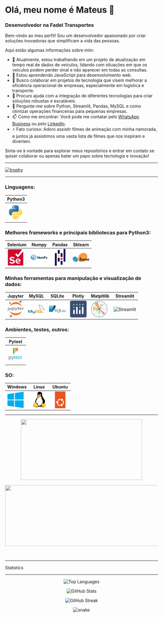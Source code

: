 # Olá, meu nome é Mateus 👋
### Desenvolvedor na Fadel Transportes


Bem-vindo ao meu perfil! Sou um desenvolvedor apaixonado por criar soluções inovadoras que simplificam a vida das pessoas. 

Aqui estão algumas informações sobre mim:

- 🔭 Atualmente, estou trabalhando em um projeto de atualização em tempo real de dados de veículos, lidando com situações em que os veículos podem perder sinal e não aparecer em todas as consultas.
- 🌱 Estou aprendendo JavaScript para desenvolvimento web.
- 👯 Busco colaborar em projetos de tecnologia que visem melhorar a eficiência operacional de empresas, especialmente em logística e transporte.
- 🤔 Procuro ajuda com a integração de diferentes tecnologias para criar soluções robustas e escaláveis.
- 💬 Pergunte-me sobre Python, Streamlit, Pandas, MySQL e como otimizar operações financeiras para pequenas empresas.
- 📫 Como me encontrar: Você pode me contatar pelo [WhatsApp Business](https://wa.me/5521981558361) ou pelo [LinkedIn](https://www.linkedin.com/in/mateus-alves-4369a71a5/).
- ⚡ Fato curioso: Adoro assistir filmes de animação com minha namorada, e juntos já assistimos uma vasta lista de filmes que nos inspiram e divertem.

Sinta-se à vontade para explorar meus repositórios e entrar em contato se quiser colaborar ou apenas bater um papo sobre tecnologia e inovação!

---

[![trophy](https://github-profile-trophy.vercel.app/?username=mateusflawer&theme=darkhub)](https://github.com/ryo-ma/github-profile-trophy)

---

### Linguagens:
| Python3 |
|----------|
|  <img src="https://github.com/devicons/devicon/blob/master/icons/python/python-original.svg" title="Python"  alt="Python" width="55" height="55"/> |

### Melhores frameworks e principais bibliotecas para Python3:

| Selenium | Numpy | Pandas | Sklearn |
|----------|----------|----------|----------|
|  <img src="https://github.com/devicons/devicon/blob/master/icons/selenium/selenium-original.svg" title="Selenium"  alt="Selenium" width="55" height="55"/>|  <img src="https://github.com/devicons/devicon/blob/master/icons/numpy/numpy-original-wordmark.svg" title="Numpy" alt="Numpy" width="55" height="55"/>|  <img src="https://github.com/devicons/devicon/blob/master/icons/pandas/pandas-original.svg" title="Pandas" alt="Pandas" width="55" height="55"/>|  <img src="https://github.com/devicons/devicon/blob/master/icons/scikitlearn/scikitlearn-original.svg" title="sklearn" alt="sklearn" width="55" height="55"/>|

### Minhas ferramentas para manipulação e visualização de dados:

| Jupyter | MySQL | SQLite | Plotly | Matpltlib | Streamlit |
|----------|----------|----------|----------|----------|----------|
|<img src="https://github.com/devicons/devicon/blob/master/icons/jupyter/jupyter-original-wordmark.svg" title="Jupiter" alt="Jupiter" width="55" height="55"/>|<img src="https://github.com/devicons/devicon/blob/master/icons/mysql/mysql-original-wordmark.svg" title="MySQL" alt="MySQL" width="55" height="55"/>|<img src="https://github.com/devicons/devicon/blob/master/icons/sqlite/sqlite-original-wordmark.svg" title="SQLite" alt="SQLite" width="55" height="55"/>|<img src="https://github.com/devicons/devicon/blob/master/icons/plotly/plotly-original.svg" title="plotly" alt="pltly" width="55" height="55"/> | <img src="https://github.com/devicons/devicon/blob/master/icons/matplotlib/matplotlib-original.svg" title="plotly" alt="pltly" width="55" height="55"/> | <img src="https://docs.streamlit.io/logo.svg" title="Streamlit" alt="Streamlit" width="55" height="55"/>


### Ambientes, testes, outros:

| Pytest |
|----------|
|<img src="https://github.com/devicons/devicon/blob/master/icons/pytest/pytest-original-wordmark.svg" title="pytest" alt="pytest" width="55" height="55"/>|


### SO:

| Windows | Linux | Ubuntu |
|----------|----------|----------|
| <img src="https://github.com/devicons/devicon/blob/master/icons/windows8/windows8-original.svg" title="Windows" alt="Windows" width="55" height="55"/> | <img src="https://github.com/devicons/devicon/blob/master/icons/linux/linux-original.svg" title="Linux" alt="Linux" width="55" height="55"/> | <img src="https://github.com/devicons/devicon/blob/master/icons/ubuntu/ubuntu-original.svg" title="Ubuntu" alt="Ubuntu" width="55" height="55"/> |

---
  
<p align="center">
  <img width="400" height="200" src="https://github-readme-stats.vercel.app/api/top-langs/?username=mateusflawer&size_weight=0.0005&count_weight=0.3&layout=compact&theme=vision-friendly-dark">
</p>

<p align="center">
  <img width="600" height="200" src="https://github-readme-stats.vercel.app/api?username=mateusflawer&show_icons=true&theme=vision-friendly-dark">
</p>


<div id="header" align="center">
  <img src="https://komarev.com/ghpvc/?username=mateusflawer&style=for-the-badge&color=orange" alt=""/>
</div>




<hr>
Statistics 
<hr>



<p align="center">
  <img src="https://github-readme-stats.vercel.app/api/top-langs?username=mateusflawer&show_icons=true&locale=en&layout=compact&theme=vision-friendly-dark" alt="Top Languages" />
</p>

<p align="center">
  <img src="https://github-readme-stats.vercel.app/api?username=mateusflawer&show_icons=true&locale=en&theme=vision-friendly-dark" alt="GitHub Stats" />
</p>

<p align="center">
  <img src="https://github-readme-streak-stats.herokuapp.com/?user=mateusflawer&theme=vision-friendly-dark" alt="GitHub Streak" />
</p>

<p align="center">
 <img width="1000" src="https://github.com/sammorozov/sammorozov/blob/main/assets/github-snake.svg" alt="snake"/>
</p>